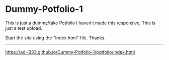 # Dummy-Potfolio-1
This is just a dummy/fake Potfolio
I haven't made this responsive, This is just a test upload.

Start the site using the "index.html" file.
Thanks.

---------------------------------------------------------------
https://adi-333.github.io/Dummy-Potfolio-1/potfolio/index.html
